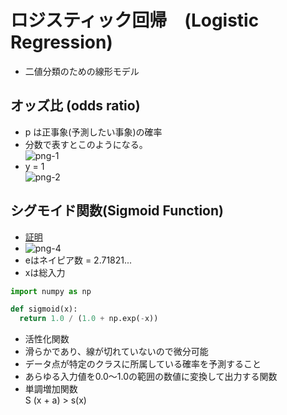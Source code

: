 # ロジスティック回帰　(Logistic Regression)
- 二値分類のための線形モデル
## オッズ比 (odds ratio)
- p は正事象(予測したい事象)の確率
- 分数で表すとこのようになる。  
![png-1](https://user-images.githubusercontent.com/54165015/122390759-493da280-cfad-11eb-911c-b15141789f4c.png)
- y = 1  
![png-2](https://user-images.githubusercontent.com/54165015/122390988-82761280-cfad-11eb-8067-c0118a40a0b2.png)


## シグモイド関数(Sigmoid Function)
- [証明](https://risalc.info/src/sigmoid-function.html)  
- ![png-4](https://user-images.githubusercontent.com/54165015/122391324-d7b22400-cfad-11eb-835e-fcc63447ba98.png)  
- eはネイピア数 = 2.71821...  
- xは総入力　　　　　　　　　　　　　　　　　　　　　　　　　　　　　　　　　　　　　　　　　　　　　　　　　　　　　　　　　　　　　　　　　　　　　　　　　　　　　
``` python
import numpy as np

def sigmoid(x):
  return 1.0 / (1.0 + np.exp(-x))
```
- 活性化関数
- 滑らかであり、線が切れていないので微分可能
- データ点が特定のクラスに所属している確率を予測すること
- あらゆる入力値を0.0～1.0の範囲の数値に変換して出力する関数  
- 単調増加関数  
S (x + a) > s(x)  
